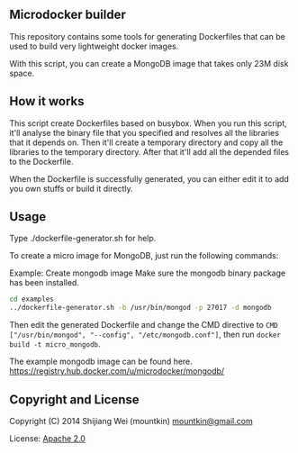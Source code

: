 ## Microdocker builder
This repository contains some tools for generating Dockerfiles that can
be used to build very lightweight docker images.

With this script, you can create a MongoDB image that takes only 23M
disk space.

## How it works
This script create Dockerfiles based on busybox. When you run this script,
it'll analyse the binary file that you specified and resolves all the 
libraries that it depends on. Then it'll create a temporary directory and
copy all the libraries to the temporary directory. After that it'll add 
all the depended files to the Dockerfile.

When the Dockerfile is successfully generated, you can either edit it to 
add you own stuffs or build it directly.

## Usage
Type ./dockerfile-generator.sh for help.

To create a micro image for MongoDB, just run the following commands:

Example:
Create mongodb image
Make sure the mongodb binary package has been installed.

```bash
cd examples
../dockerfile-generator.sh -b /usr/bin/mongod -p 27017 -d mongodb
```

Then edit the generated Dockerfile and change the CMD directive to 
```CMD ["/usr/bin/mongod", "--config", "/etc/mongodb.conf"]```, then run
```docker build -t micro_mongodb```.

The example mongodb image can be found here. 
https://registry.hub.docker.com/u/microdocker/mongodb/

## Copyright and License
Copyright (C) 2014 Shijiang Wei (mountkin) <mountkin@gmail.com>

License: [Apache 2.0](http://www.apache.org/licenses/LICENSE-2.0.txt)
